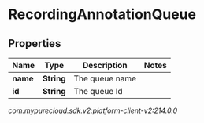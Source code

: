 # RecordingAnnotationQueue


## Properties

| Name | Type | Description | Notes |
| ------------ | ------------- | ------------- | ------------- |
| **name** | **String** | The queue name |  |
| **id** | **String** | The queue Id |  |




_com.mypurecloud.sdk.v2:platform-client-v2:214.0.0_
